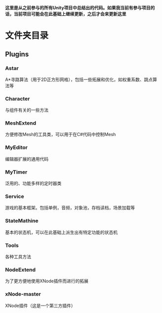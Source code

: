 **这里是从之前参与的所有Unity项目中总结出的代码。如果我当前有参与项目的话，当前项目可能会在此基础上继续更新，之后才会来更新这里**

# 文件夹目录

## Plugins

### Astar

A*寻路算法（用于2D正方形网格），包括一些拓展和优化，如权重系数、跳点算法等

### Character

与组件有关的一些方法

### MeshExtend

方便修改Mesh的工具类，可以用于在C#代码中控制Mesh

### MyEditor

编辑器扩展的通用代码

### MyTimer

泛用的、功能多样的定时器类

### Service

游戏的基本框架。包括单例，音频，对象池，存档读档，场景加载等

### StateMathine

基本的状态机，可以在此基础上派生出有特定功能的状态机

### Tools

各种工具方法

### NodeExtend

为了更方便地使用XNode插件而进行的拓展

### xNode-master

XNode插件（这是一个第三方插件）